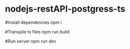 # nodejs-restAPI-postgress-ts

#Install dependencies
npm i

#Transpile ts files
npm run build

#Run server
npm run dev
